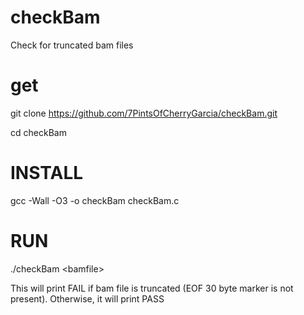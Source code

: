 # checkBam
Check for truncated bam files

# get
git clone https://github.com/7PintsOfCherryGarcia/checkBam.git

cd checkBam

# INSTALL
gcc -Wall -O3 -o checkBam checkBam.c

# RUN
./checkBam \<bamfile\>

This will print FAIL if bam file is truncated (EOF 30 byte marker is not present).
Otherwise, it will print PASS

